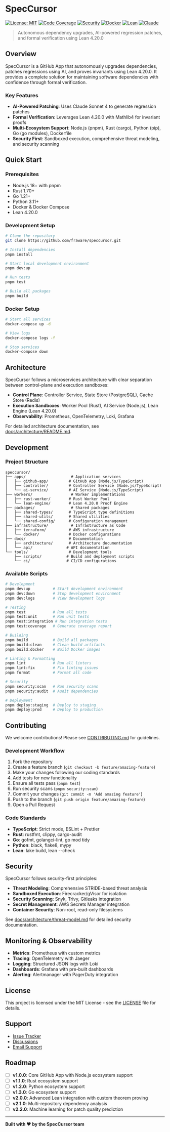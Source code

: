 # SpecCursor

[![License: MIT](https://img.shields.io/badge/License-MIT-yellow.svg)](https://opensource.org/licenses/MIT)
[![Code Coverage](https://codecov.io/gh/speccursor/speccursor/branch/main/graph/badge.svg)](https://codecov.io/gh/speccursor/speccursor)
[![Security](https://img.shields.io/badge/Security-Snyk-green.svg)](https://snyk.io/test/github/speccursor/speccursor)
[![Docker](https://img.shields.io/badge/Docker-GHCR-blue.svg)](https://github.com/orgs/speccursor/packages)
[![Lean](https://img.shields.io/badge/Lean-4.20.0-orange.svg)](https://leanprover.github.io/)
[![Claude](https://img.shields.io/badge/Claude-Sonnet%204-purple.svg)](https://anthropic.com/claude)

> Autonomous dependency upgrades, AI-powered regression patches, and formal verification using Lean 4.20.0

## Overview

SpecCursor is a GitHub App that autonomously upgrades dependencies, patches regressions using AI, and proves invariants using Lean 4.20.0. It provides a complete solution for maintaining software dependencies with confidence through formal verification.

### Key Features

- **AI-Powered Patching**: Uses Claude Sonnet 4 to generate regression patches
- **Formal Verification**: Leverages Lean 4.20.0 with Mathlib4 for invariant proofs
- **Multi-Ecosystem Support**: Node.js (pnpm), Rust (cargo), Python (pip), Go (go modules), Dockerfile
- **Security First**: Sandboxed execution, comprehensive threat modeling, and security scanning

## Quick Start

### Prerequisites

- Node.js 18+ with pnpm
- Rust 1.70+
- Go 1.21+
- Python 3.11+
- Docker & Docker Compose
- Lean 4.20.0

### Development Setup

```bash
# Clone the repository
git clone https://github.com/fraware/speccursor.git

# Install dependencies
pnpm install

# Start local development environment
pnpm dev:up

# Run tests
pnpm test

# Build all packages
pnpm build
```

### Docker Setup

```bash
# Start all services
docker-compose up -d

# View logs
docker-compose logs -f

# Stop services
docker-compose down
```

## Architecture

SpecCursor follows a microservices architecture with clear separation between control-plane and execution sandboxes:

- **Control Plane**: Controller Service, State Store (PostgreSQL), Cache Store (Redis)
- **Execution Sandboxes**: Worker Pool (Rust), AI Service (Node.js), Lean Engine (Lean 4.20.0)
- **Observability**: Prometheus, OpenTelemetry, Loki, Grafana

For detailed architecture documentation, see [docs/architecture/README.md](docs/architecture/README.md).

## Development

### Project Structure

```
speccursor/
├── apps/                    # Application services
│   ├── github-app/         # GitHub App (Node.js/TypeScript)
│   ├── controller/         # Controller Service (Node.js/TypeScript)
│   └── ai-service/         # AI Service (Node.js/TypeScript)
├── workers/                 # Worker implementations
│   ├── rust-worker/        # Rust Worker Pool
│   └── lean-engine/        # Lean 4.20.0 Proof Engine
├── packages/                # Shared packages
│   ├── shared-types/       # TypeScript type definitions
│   ├── shared-utils/       # Shared utilities
│   └── shared-config/      # Configuration management
├── infrastructure/          # Infrastructure as Code
│   ├── terraform/          # AWS infrastructure
│   └── docker/             # Docker configurations
├── docs/                   # Documentation
│   ├── architecture/       # Architecture documentation
│   └── api/               # API documentation
└── tools/                  # Development tools
    ├── scripts/           # Build and deployment scripts
    └── ci/                # CI/CD configurations
```

### Available Scripts

```bash
# Development
pnpm dev:up          # Start development environment
pnpm dev:down        # Stop development environment
pnpm dev:logs        # View development logs

# Testing
pnpm test            # Run all tests
pnpm test:unit       # Run unit tests
pnpm test:integration # Run integration tests
pnpm test:coverage   # Generate coverage report

# Building
pnpm build           # Build all packages
pnpm build:clean     # Clean build artifacts
pnpm build:docker    # Build Docker images

# Linting & Formatting
pnpm lint            # Run all linters
pnpm lint:fix        # Fix linting issues
pnpm format          # Format all code

# Security
pnpm security:scan   # Run security scans
pnpm security:audit  # Audit dependencies

# Deployment
pnpm deploy:staging  # Deploy to staging
pnpm deploy:prod     # Deploy to production
```

## Contributing

We welcome contributions! Please see [CONTRIBUTING.md](CONTRIBUTING.md) for guidelines.

### Development Workflow

1. Fork the repository
2. Create a feature branch (`git checkout -b feature/amazing-feature`)
3. Make your changes following our coding standards
4. Add tests for new functionality
5. Ensure all tests pass (`pnpm test`)
6. Run security scans (`pnpm security:scan`)
7. Commit your changes (`git commit -m 'Add amazing feature'`)
8. Push to the branch (`git push origin feature/amazing-feature`)
9. Open a Pull Request

### Code Standards

- **TypeScript**: Strict mode, ESLint + Prettier
- **Rust**: rustfmt, clippy, cargo-audit
- **Go**: gofmt, golangci-lint, go mod tidy
- **Python**: black, flake8, mypy
- **Lean**: lake build, lean --check

## Security

SpecCursor follows security-first principles:

- **Threat Modeling**: Comprehensive STRIDE-based threat analysis
- **Sandboxed Execution**: Firecracker/gVisor for isolation
- **Security Scanning**: Snyk, Trivy, Gitleaks integration
- **Secret Management**: AWS Secrets Manager integration
- **Container Security**: Non-root, read-only filesystems

See [docs/architecture/threat-model.md](docs/architecture/threat-model.md) for detailed security documentation.

## Monitoring & Observability

- **Metrics**: Prometheus with custom metrics
- **Tracing**: OpenTelemetry with Jaeger
- **Logging**: Structured JSON logs with Loki
- **Dashboards**: Grafana with pre-built dashboards
- **Alerting**: Alertmanager with PagerDuty integration

## License

This project is licensed under the MIT License - see the [LICENSE](LICENSE) file for details.

## Support

- [Issue Tracker](https://github.com/speccursor/speccursor/issues)
- [Discussions](https://github.com/speccursor/speccursor/discussions)
- [Email Support](mailto:support@speccursor.dev)

## Roadmap

- [ ] **v1.0.0**: Core GitHub App with Node.js ecosystem support
- [ ] **v1.1.0**: Rust ecosystem support
- [ ] **v1.2.0**: Python ecosystem support
- [ ] **v1.3.0**: Go ecosystem support
- [ ] **v2.0.0**: Advanced Lean integration with custom theorem proving
- [ ] **v2.1.0**: Multi-repository dependency analysis
- [ ] **v2.2.0**: Machine learning for patch quality prediction

---

**Built with ❤️ by the SpecCursor team**
